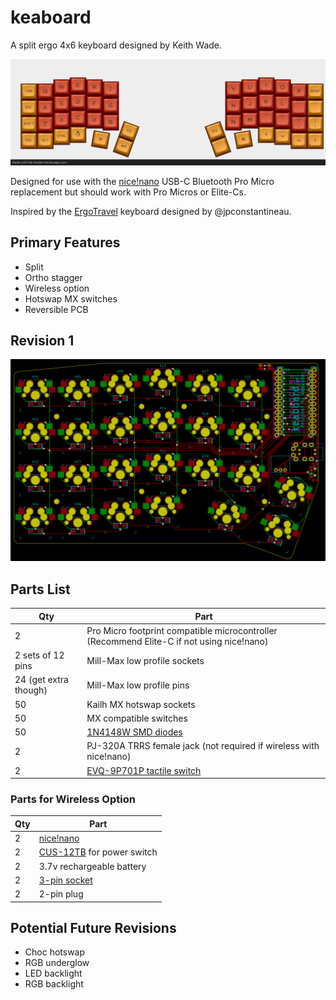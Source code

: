 # keaboard

A split ergo 4x6 keyboard designed by Keith Wade.

![keaboard](./images/keaboard_render.png)

Designed for use with the [nice!nano][nicenanoDocs] USB-C Bluetooth Pro Micro replacement
but should work with Pro Micros or Elite-Cs.

Inspired by the [ErgoTravel][ergotravel] keyboard designed by @jpconstantineau.

## Primary Features

- Split
- Ortho stagger
- Wireless option
- Hotswap MX switches
- Reversible PCB

## Revision 1

![rev1](./images/keaboard_rev1.png)

## Parts List

| Qty                   | Part                                                                                      |
| --------------------- | ----------------------------------------------------------------------------------------- |
| 2                     | Pro Micro footprint compatible microcontroller (Recommend Elite-C if not using nice!nano) |
| 2 sets of 12 pins     | Mill-Max low profile sockets                                                              |
| 24 (get extra though) | Mill-Max low profile pins                                                                 |
| 50                    | Kailh MX hotswap sockets                                                                  |
| 50                    | MX compatible switches                                                                    |
| 50                    | [1N4148W SMD diodes][diodes]                                                              |
| 2                     | PJ-320A TRRS female jack  (not required if wireless with nice!nano)                       |
| 2                     | [EVQ-9P701P tactile switch](resetSwitch)                                                  |

### Parts for Wireless Option

| Qty | Part                                     |
| --- | ---------------------------------------- |
| 2   | [nice!nano][nicenanoStore]               |
| 2   | [CUS-12TB][slideSwitch] for power switch |
| 2   | 3.7v rechargeable battery                |
| 2   | [3-pin socket][batterySocket]            |
| 2   | 2-pin plug                               |


## Potential Future Revisions

- Choc hotswap
- RGB underglow
- LED backlight
- RGB backlight

[nicenanoDocs]: https://docs.nicekeyboards.com/#/nice!nano/
[nicenanoStore]: https://splitkb.com/collections/keyboard-parts/products/nice-nano-rev1-0
[ergotravel]: https://github.com/jpconstantineau/ErgoTravel
[batterySocket]: ???
[diodes]: https://www.digikey.com/product-detail/en/1N4148W-G+RHG/1N4148W-GRHGCT-ND/7644279
[slideSwitch]: https://www.digikey.com/product-detail/en/nidec-copal-electronics/CUS-12TB/563-1102-1-ND/1124231
[resetSwitch]: https://www.digikey.com/product-detail/en/panasonic-electronic-components/EVQ-9P701P/P19095CT-ND/5872974
